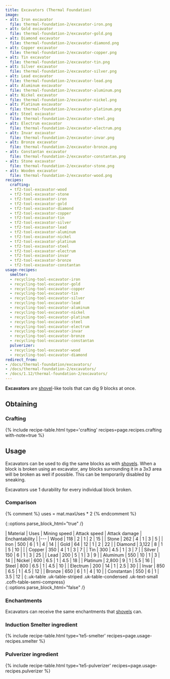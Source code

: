 ```yaml
---
title: Excavators (Thermal Foundation)
image:
- alt: Iron excavator
  file: thermal-foundation-2/excavator-iron.png
- alt: Gold excavator
  file: thermal-foundation-2/excavator-gold.png
- alt: Diamond excavator
  file: thermal-foundation-2/excavator-diamond.png
- alt: Copper excavator
  file: thermal-foundation-2/excavator-copper.png
- alt: Tin excavator
  file: thermal-foundation-2/excavator-tin.png
- alt: Silver excavator
  file: thermal-foundation-2/excavator-silver.png
- alt: Lead excavator
  file: thermal-foundation-2/excavator-lead.png
- alt: Aluminum excavator
  file: thermal-foundation-2/excavator-aluminum.png
- alt: Nickel excavator
  file: thermal-foundation-2/excavator-nickel.png
- alt: Platinum excavator
  file: thermal-foundation-2/excavator-platinum.png
- alt: Steel excavator
  file: thermal-foundation-2/excavator-steel.png
- alt: Electrum excavator
  file: thermal-foundation-2/excavator-electrum.png
- alt: Invar excavator
  file: thermal-foundation-2/excavator-invar.png
- alt: Bronze excavator
  file: thermal-foundation-2/excavator-bronze.png
- alt: Constantan excavator
  file: thermal-foundation-2/excavator-constantan.png
- alt: Stone excavator
  file: thermal-foundation-2/excavator-stone.png
- alt: Wooden excavator
  file: thermal-foundation-2/excavator-wood.png
recipes:
  crafting:
  - tf2-tool-excavator-wood
  - tf2-tool-excavator-stone
  - tf2-tool-excavator-iron
  - tf2-tool-excavator-gold
  - tf2-tool-excavator-diamond
  - tf2-tool-excavator-copper
  - tf2-tool-excavator-tin
  - tf2-tool-excavator-silver
  - tf2-tool-excavator-lead
  - tf2-tool-excavator-aluminum
  - tf2-tool-excavator-nickel
  - tf2-tool-excavator-platinum
  - tf2-tool-excavator-steel
  - tf2-tool-excavator-electrum
  - tf2-tool-excavator-invar
  - tf2-tool-excavator-bronze
  - tf2-tool-excavator-constantan
usage-recipes:
  smelter:
  - recycling-tool-excavator-iron
  - recycling-tool-excavator-gold
  - recycling-tool-excavator-copper
  - recycling-tool-excavator-tin
  - recycling-tool-excavator-silver
  - recycling-tool-excavator-lead
  - recycling-tool-excavator-aluminum
  - recycling-tool-excavator-nickel
  - recycling-tool-excavator-platinum
  - recycling-tool-excavator-steel
  - recycling-tool-excavator-electrum
  - recycling-tool-excavator-invar
  - recycling-tool-excavator-bronze
  - recycling-tool-excavator-constantan
  pulverizer:
  - recycling-tool-excavator-wood
  - recycling-tool-excavator-diamond
redirect_from:
- /docs/thermal-foundation/excavators/
- /docs/thermal-foundation-2/excavators/
- /docs/1.12/thermal-foundation-2/excavators/
---
```


**Excavators** are [shovel](https://minecraft.gamepedia.com/Shovel)-like tools
that can dig 9 blocks at once.


Obtaining
---------

### Crafting
{% include recipe-table.html type='crafting' recipes=page.recipes.crafting with-note=true %}


Usage
-----

Excavators can be used to dig the same blocks as with
[shovels](https://minecraft.gamepedia.com/Shovels). When a block is broken using
an excavator, any blocks surrounding it in a 3x3 area will be broken as well if
possible. This can be temporarily disabled by sneaking.

Excavators use 1 durability for every individual block broken.

### Comparison
{% comment %}
uses = mat.maxUses * 2
{% endcomment %}

{::options parse_block_html="true" /}
<div class="uk-overflow-container">
| Material | Uses | Mining speed | Attack speed | Attack damage | Enchantability |
|---
| Wood | 118 | 2 | 1 | 2 | 15 |
| Stone | 262 | 4 | 1 | 3 | 5 |
| Iron | 500 | 6 | 1 | 4 | 14 |
| Gold | 64 | 12 | 1 | 2 | 22 |
| Diamond | 3,122 | 8 | 1 | 5 | 10 |
|
| Copper | 350 | 4 | 1 | 3 | 7 |
| Tin | 300 | 4.5 | 1 | 3 | 7 |
| Silver | 150 | 6 | 1 | 3 | 25 |
| Lead | 200 | 5 | 1 | 3 | 9 |
| Aluminum | 550 | 10 | 1 | 3 | 14 |
| Nickel | 600 | 6.5 | 1 | 4.5 | 18 |
| Platinum | 2,800 | 9 | 1 | 5.5 | 16 |
| Steel | 800 | 6.5 | 1 | 4.5 | 10 |
| Electrum | 200 | 14 | 1 | 2.5 | 30 |
| Invar | 850 | 6.5 | 1 | 4.5 | 12 |
| Bronze | 650 | 6 | 1 | 4 | 10 |
| Constantan | 550 | 6 | 1 | 3.5 | 12 |
{:.uk-table .uk-table-striped .uk-table-condensed .uk-text-small .cofh-table-semi-compress}
</div>
{::options parse_block_html="false" /}

### Enchantments
Excavators can receive the same enchantments that
[shovels](https://minecraft.gamepedia.com/Shovel) can.

### Induction Smelter ingredient
{% include recipe-table.html type='te5-smelter' recipes=page.usage-recipes.smelter %}

### Pulverizer ingredient
{% include recipe-table.html type='te5-pulverizer' recipes=page.usage-recipes.pulverizer %}
